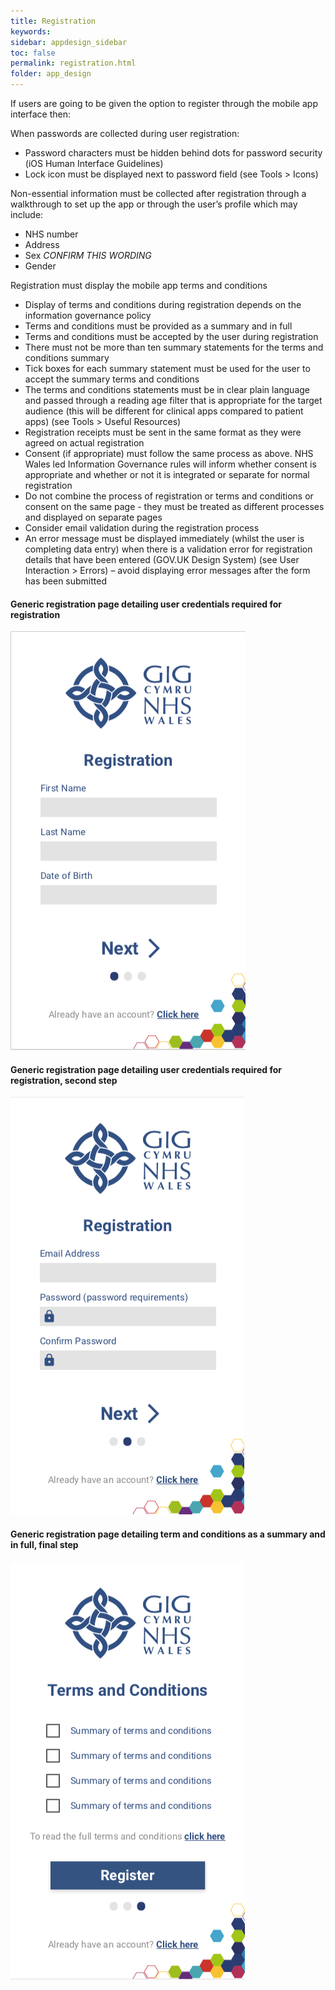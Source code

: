 ```yaml
---
title: Registration
keywords:
sidebar: appdesign_sidebar
toc: false
permalink: registration.html
folder: app_design 
---
```


If users are going to be given the option to register through the mobile app interface then:

When passwords are collected during user registration:  
* Password characters must be hidden behind dots for password security (iOS Human Interface Guidelines)  
* Lock icon must be displayed next to password field (see Tools > Icons)  

Non-essential information must be collected after registration through a walkthrough to set up the app or through the user’s profile which may include:  
* NHS number
* Address
* Sex *CONFIRM THIS WORDING*
* Gender

Registration must display the mobile app terms and conditions  
* Display of terms and conditions during registration depends on the information governance policy  
* Terms and conditions must be provided as a summary and in full
* Terms and conditions must be accepted by the user during registration
* There must not be more than ten summary statements for the terms and conditions summary
* Tick boxes for each summary statement must be used for the user to accept the summary terms and conditions
* The terms and conditions statements must be in clear plain language and passed through a reading age filter that is appropriate for the target audience (this will be different for clinical apps compared to patient apps) (see Tools > Useful Resources)
* Registration receipts must be sent in the same format as they were agreed on actual registration
* Consent (if appropriate) must follow the same process as above. NHS Wales led Information Governance rules will inform whether consent is appropriate and whether or not it is integrated or separate for normal registration
* Do not combine the process of registration or terms and conditions or consent on the same page - they must be treated as different processes and displayed on separate pages
* Consider email validation during the registration process
* An error message must be displayed immediately (whilst the user is completing data entry) when there is a validation error for registration details that have been entered (GOV.UK Design System) (see User Interaction > Errors) – avoid displaying error messages after the form has been submitted


#### Generic registration page detailing user credentials required for registration

<img class="img-responsive img-thumbnail" src="/images/examples/design-standards-access-registration1.png">

#### Generic registration page detailing user credentials required for registration, second step

<img class="img-responsive img-thumbnail" src="/images/examples/design-standards-access-registration2.png">

#### Generic registration page detailing term and conditions as a summary and in full, final step 

<img class="img-responsive img-thumbnail" src="/images/examples/design-standards-access-registration3.png">